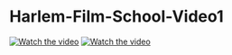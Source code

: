 # Harlem-Film-School-Video1
[![Watch the video](https://img.youtube.com/vi/VIDEO_ID/0.jpg)](https://www.youtube.com/watch?v=QQQA1aotrDk&t=467s&ab_channel=PedroResto)
[![Watch the video](https://img.youtube.com/vi/abcd1234xyz/0.jpg)](https://www.youtube.com/watch?v=QQQA1aotrDk&t=467s&ab_channel=PedroResto)
